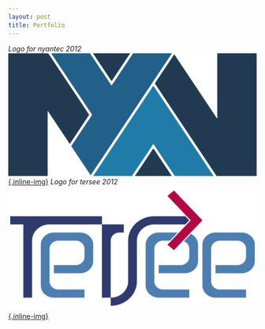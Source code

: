 ```yaml
---
layout: post
title: Portfolio
---
```


*Logo for nyantec 2012*
[![nyantec Logo](nyantec.svg){.inline-img}](https://nyantec.com/)
*Logo for tersee 2012*
[![tersee Logo](tersee.svg){.inline-img}](http://tersee.com/)
